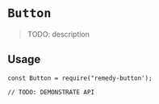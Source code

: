 # `Button`

> TODO: description

## Usage

```
const Button = require("remedy-button');

// TODO: DEMONSTRATE API
```
